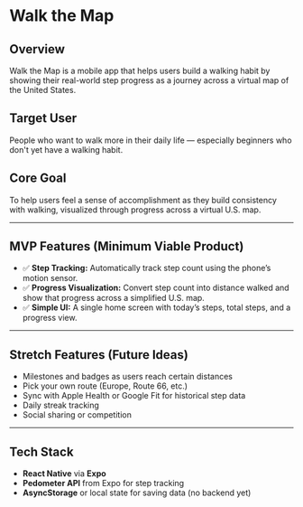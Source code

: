 # Walk the Map

## Overview
Walk the Map is a mobile app that helps users build a walking habit by showing their real-world step progress as a journey across a virtual map of the United States.

## Target User
People who want to walk more in their daily life — especially beginners who don't yet have a walking habit.

## Core Goal
To help users feel a sense of accomplishment as they build consistency with walking, visualized through progress across a virtual U.S. map.

---

## MVP Features (Minimum Viable Product)
- ✅ **Step Tracking:** Automatically track step count using the phone’s motion sensor.
- ✅ **Progress Visualization:** Convert step count into distance walked and show that progress across a simplified U.S. map.
- ✅ **Simple UI:** A single home screen with today’s steps, total steps, and a progress view.

---

## Stretch Features (Future Ideas)
- Milestones and badges as users reach certain distances
- Pick your own route (Europe, Route 66, etc.)
- Sync with Apple Health or Google Fit for historical step data
- Daily streak tracking
- Social sharing or competition

---

## Tech Stack
- **React Native** via **Expo**
- **Pedometer API** from Expo for step tracking
- **AsyncStorage** or local state for saving data (no backend yet)
